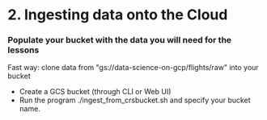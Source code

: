 # 2. Ingesting data onto the Cloud

### Populate your bucket with the data you will need for the lessons

Fast way: clone data from "gs://data-science-on-gcp/flights/raw" into your bucket

* Create a GCS bucket (through CLI or Web UI)
* Run the program ./ingest_from_crsbucket.sh and specify your bucket name.

